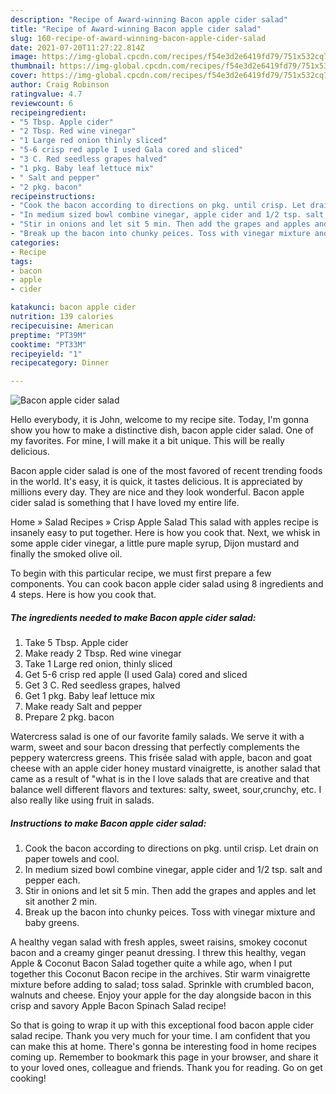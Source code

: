 ```yaml
---
description: "Recipe of Award-winning Bacon apple cider salad"
title: "Recipe of Award-winning Bacon apple cider salad"
slug: 160-recipe-of-award-winning-bacon-apple-cider-salad
date: 2021-07-20T11:27:22.814Z
image: https://img-global.cpcdn.com/recipes/f54e3d2e6419fd79/751x532cq70/bacon-apple-cider-salad-recipe-main-photo.jpg
thumbnail: https://img-global.cpcdn.com/recipes/f54e3d2e6419fd79/751x532cq70/bacon-apple-cider-salad-recipe-main-photo.jpg
cover: https://img-global.cpcdn.com/recipes/f54e3d2e6419fd79/751x532cq70/bacon-apple-cider-salad-recipe-main-photo.jpg
author: Craig Robinson
ratingvalue: 4.7
reviewcount: 6
recipeingredient:
- "5 Tbsp. Apple cider"
- "2 Tbsp. Red wine vinegar"
- "1 Large red onion thinly sliced"
- "5-6 crisp red apple I used Gala cored and sliced"
- "3 C. Red seedless grapes halved"
- "1 pkg. Baby leaf lettuce mix"
- " Salt and pepper"
- "2 pkg. bacon"
recipeinstructions:
- "Cook the bacon according to directions on pkg. until crisp. Let drain on paper towels and cool."
- "In medium sized bowl combine vinegar, apple cider and 1/2 tsp. salt and pepper each."
- "Stir in onions and let sit 5 min. Then add the grapes and apples and let sit another 2 min."
- "Break up the bacon into chunky peices. Toss with vinegar mixture and baby greens."
categories:
- Recipe
tags:
- bacon
- apple
- cider

katakunci: bacon apple cider 
nutrition: 139 calories
recipecuisine: American
preptime: "PT39M"
cooktime: "PT33M"
recipeyield: "1"
recipecategory: Dinner

---
```



![Bacon apple cider salad](https://img-global.cpcdn.com/recipes/f54e3d2e6419fd79/751x532cq70/bacon-apple-cider-salad-recipe-main-photo.jpg)

Hello everybody, it is John, welcome to my recipe site. Today, I'm gonna show you how to make a distinctive dish, bacon apple cider salad. One of my favorites. For mine, I will make it a bit unique. This will be really delicious.

Bacon apple cider salad is one of the most favored of recent trending foods in the world. It's easy, it is quick, it tastes delicious. It is appreciated by millions every day. They are nice and they look wonderful. Bacon apple cider salad is something that I have loved my entire life.

Home » Salad Recipes » Crisp Apple Salad This salad with apples recipe is insanely easy to put together. Here is how you cook that. Next, we whisk in some apple cider vinegar, a little pure maple syrup, Dijon mustard and finally the smoked olive oil.


To begin with this particular recipe, we must first prepare a few components. You can cook bacon apple cider salad using 8 ingredients and 4 steps. Here is how you cook that.

<!--inarticleads1-->

##### The ingredients needed to make Bacon apple cider salad:

1. Take 5 Tbsp. Apple cider
1. Make ready 2 Tbsp. Red wine vinegar
1. Take 1 Large red onion, thinly sliced
1. Get 5-6 crisp red apple (I used Gala) cored and sliced
1. Get 3 C. Red seedless grapes, halved
1. Get 1 pkg. Baby leaf lettuce mix
1. Make ready  Salt and pepper
1. Prepare 2 pkg. bacon


Watercress salad is one of our favorite family salads. We serve it with a warm, sweet and sour bacon dressing that perfectly complements the peppery watercress greens. This frisée salad with apple, bacon and goat cheese with an apple cider honey mustard vinaigrette, is another salad that came as a result of &#34;what is in the I love salads that are creative and that balance well different flavors and textures: salty, sweet, sour,crunchy, etc. I also really like using fruit in salads. 

<!--inarticleads2-->

##### Instructions to make Bacon apple cider salad:

1. Cook the bacon according to directions on pkg. until crisp. Let drain on paper towels and cool.
1. In medium sized bowl combine vinegar, apple cider and 1/2 tsp. salt and pepper each.
1. Stir in onions and let sit 5 min. Then add the grapes and apples and let sit another 2 min.
1. Break up the bacon into chunky peices. Toss with vinegar mixture and baby greens.


A healthy vegan salad with fresh apples, sweet raisins, smokey coconut bacon and a creamy ginger peanut dressing. I threw this healthy, vegan Apple & Coconut Bacon Salad together quite a while ago, when I put together this Coconut Bacon recipe in the archives. Stir warm vinaigrette mixture before adding to salad; toss salad. Sprinkle with crumbled bacon, walnuts and cheese. Enjoy your apple for the day alongside bacon in this crisp and savory Apple Bacon Spinach Salad recipe! 

So that is going to wrap it up with this exceptional food bacon apple cider salad recipe. Thank you very much for your time. I am confident that you can make this at home. There's gonna be interesting food in home recipes coming up. Remember to bookmark this page in your browser, and share it to your loved ones, colleague and friends. Thank you for reading. Go on get cooking!
